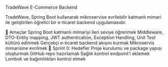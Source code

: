 TradeWave
E-Commerce Backend

TradeWave, Spring Boot kullanarak mikroservise evrilebilir katmanlı mimari ile geliştirilen öğretici bir e-ticaret backend uygulamasıdır.

🎯 Amaçlar
Spring Boot katmanlı mimariyi ileri seviye öğrenmek
Middleware, DTO-Entity mapping, JWT authentication, Exception Handling, Unit Test kültürü edinmek
Gerçekçi e-ticaret backend akışını kurmak
Mikroservis mimarisine evrilmek
🚀 Sprint 0: Hedefler
Proje kurulumu ve package yapısı oluşturmak
GitHub repo hazırlamak
Sağlık kontrol endpoint’i eklemek
Lombok ve bağımlılıkları kontrol etmek
